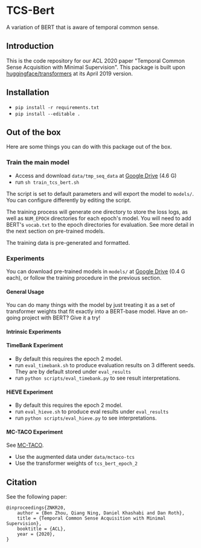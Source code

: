 # TCS-Bert
A variation of BERT that is aware of temporal common sense.

## Introduction
This is the code repository for our ACL 2020 paper "Temporal Common Sense Acquisition with Minimal Supervision".
This package is built upon [huggingface/transformers](https://github.com/huggingface/transformers) at its April 2019 version. 

## Installation
- `pip install -r requirements.txt`
- `pip install --editable .`

## Out of the box
Here are some things you can do with this package out of the box.

### Train the main model 
- Access and download `data/tmp_seq_data` at [Google Drive](https://drive.google.com/drive/folders/1kx5Vc8iFYorWHrxHndkUzOssdeOm8oYC?usp=sharing) (4.6 G)
- run `sh train_tcs_bert.sh`

The script is set to default parameters and will export the model to `models/`. You can configure differently by editing the script.

The training process will generate one directory to store the loss logs, as well as `NUM_EPOCH` directories for each epoch's model.
You will need to add BERT's `vocab.txt` to the epoch directories for evaluation. See more detail in the next section on pre-trained models.

The training data is pre-generated and formatted.

### Experiments
You can download pre-trained models in `models/` at [Google Drive](https://drive.google.com/drive/folders/1kx5Vc8iFYorWHrxHndkUzOssdeOm8oYC?usp=sharing) (0.4 G each), 
or follow the training procedure in the previous section. 

#### General Usage

You can do many things with the model by just treating it as a set of transformer weights that fit exactly into a BERT-base model. Have an on-going project with BERT? Give it a try!

#### Intrinsic Experiments

#### TimeBank Experiment
- By default this requires the epoch 2 model. 
- run `eval_timebank.sh` to produce evaluation results on 3 different seeds. They are by default stored under `eval_results`
- run `python scripts/eval_timebank.py` to see result interpretations.

#### HiEVE Experiment
- By default this requires the epoch 2 model. 
- run `eval_hieve.sh` to produce eval results under `eval_results`
- run `python scripts/eval_hieve.py` to see interpretations.

#### MC-TACO Experiment
See [MC-TACO](https://github.com/CogComp/MCTACO). 
- Use the augmented data under `data/mctaco-tcs`
- Use the transformer weights of `tcs_bert_epoch_2`


## Citation
See the following paper: 
```
@inproceedings{ZNKR20,
    author = {Ben Zhou, Qiang Ning, Daniel Khashabi and Dan Roth},
    title = {Temporal Common Sense Acquisition with Minimal Supervision},
    booktitle = {ACL},
    year = {2020},
}
```
